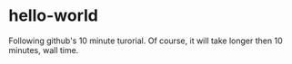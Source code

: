 # hello-world
Following github's 10 minute turorial.
Of course, it will take longer then 10 minutes, wall time.

